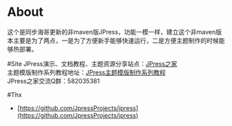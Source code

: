 # About
这个是同步海哥更新的非maven版JPress，功能一模一样，建立这个非maven版本主要是为了两点，一是为了方便新手能够快速运行，二是方便主题制作的时候能够热部署。

#Site
JPress演示、文档教程、主题资源分享站点：[JPress之家](http://www.jpress.cc) <br>
主题模版制作系列教程地址：[JPress主题模版制作系列教程](http://www.jpress.cc/article/76.html) <br>
JPress之家交流Q群：582035381

#Thx
* [https://github.com/JpressProjects/jpress](https://github.com/JpressProjects/jpress)
